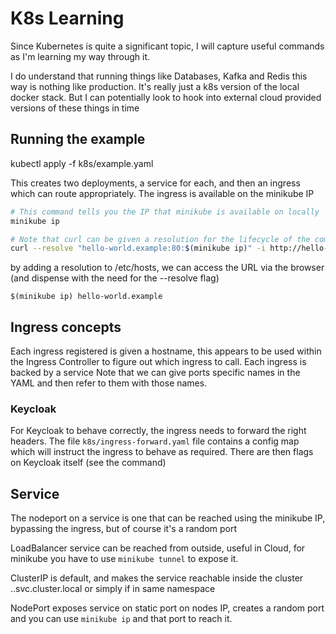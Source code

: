 # K8s Learning

Since Kubernetes is quite a significant topic, I will capture useful commands as I'm learning my way through it.

I do understand that running things like Databases, Kafka and Redis this way is nothing like production.
It's really just a k8s version of the local docker stack. But I can potentially look to hook into external
cloud provided versions of these things in time

## Running the example

kubectl apply -f k8s/example.yaml

This creates two deployments, a service for each, and then an ingress which can route appropriately.
The ingress is available on the minikube IP

```bash
# This command tells you the IP that minikube is available on locally
minikube ip
```

```bash
# Note that curl can be given a resolution for the lifecycle of the command
curl --resolve "hello-world.example:80:$(minikube ip)" -i http://hello-world.example/v2
```

by adding a resolution to /etc/hosts, we can access the URL via the browser (and dispense with the need for the --resolve flag)
```
$(minikube ip) hello-world.example
```

## Ingress concepts
Each ingress registered is given a hostname, this appears to be used within the Ingress Controller to figure out which ingress to call.
Each ingress is backed by a service
Note that we can give ports specific names in the YAML and then refer to them with those names.

### Keycloak
For Keycloak to behave correctly, the ingress needs to forward the right headers.
The file `k8s/ingress-forward.yaml` file contains a config map which will instruct the ingress to behave as required.
There are then flags on Keycloak itself (see the command)

## Service
The nodeport on a service is one that can be reached using the minikube IP, bypassing the ingress, but of course it's a random port

LoadBalancer service can be reached from outside, useful in Cloud, for minikube you have to use `minikube tunnel` to expose it.

ClusterIP is default, and makes the service reachable inside the cluster
<service-name>.<namepace>.svc.cluster.local
or simply
<service-name> if in same namespace

NodePort exposes service on static port on nodes IP, creates a random port and you can use `minikube ip` and that port to reach it.
